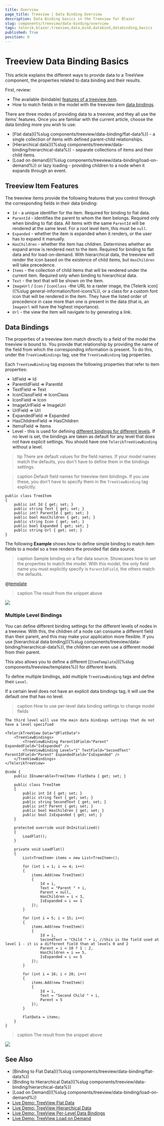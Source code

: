 ```yaml
---
title: Overview
page_title: Treeview | Data Binding Overview
description: Data Binding basics in the Treeview for Blazor
slug: components/treeview/data-binding/overview
tags: telerik,blazor,treeview,data,bind,databind,databinding,basics
published: True
position: 0
---
```


# Treeview Data Binding Basics

This article explains the different ways to provide data to a TreeView component, the properties related to data binding and their results.

First, review:

* The available (bindable) [features of a treeview item](#treeview-item-features).
* How to match fields in the model with the treeview item [data bindings](#data-bindings).

There are three modes of providing data to a treeview, and they all use the items' features. Once you are familiar with the current article, choose the data binding more you wish to use:

* [Flat data]({%slug components/treeview/data-binding/flat-data%}) - a single collection of items with defined parent-child relationships.
* [Hierarchical data]({%slug components/treeview/data-binding/hierarchical-data%}) - separate collections of items and their child items.
* [Load on demand]({%slug components/treeview/data-binding/load-on-demand%}) or lazy loading - providing children to a node when it expands through an event.

## Treeview Item Features

The treeview items provide the following features that you control through the corresponding fields in their data binding:

* `Id` - a unique identifier for the item. Required for binding to flat data.
* `ParentId` - identifies the parent to whom the item belongs. Required only when binding to flat data. All items with the same `ParentId` will be rendered at the same level. For a root level item, this must be `null`.
* `Expanded` - whether the item is expanded when it renders, or the user has to expand it manually.
* `HasChildren` - whether the item has children. Determines whether an expand arrow is rendered next to the item. Required for binding to flat data and for load-on-demand. With hierarchical data, the treeview will render the icon based on the existence of child items, but `HasChildren` will take precedence.
* `Items` - the collection of child items that will be rendered under the current item. Required only when binding to hierarchical data.
* `Text` - the text that will be shown on the item.
* `ImageUrl` / `Icon` / `IconClass` -the URL to a raster image, the [Telerik icon]({%slug general-information/font-icons%}), or a class for a custom font icon that will be rendered in the item. They have the listed order of precedence in case more than one is present in the data (that is, an `ImageUrl` will have the highest importance).
* `Url` - the view the item will navigate to by generating a link.

## Data Bindings

The properties of a treeview item match directly to a field of the model the treeview is bound to. You provide that relationship by providing the name of the field from which the corresponding information is present. To do this, under the `TreeViewBindings` tag, use the `TreeViewBinding` tag properties.

Each `TreeViewBinding` tag exposes the following properties that refer to item properties:

* IdField => Id
* ParentIdField => ParentId
* TextField => Text
* IconClassField => IconClass
* IconField => Icon
* ImageUrlField => ImageUrl
* UrlField => Url
* ExpandedField => Expanded
* HasChildrenField => HasChildren
* ItemsField => Items
* Level - this is used for defining [different bindings for different levels](#multiple-level-bindings). If no level is set, the bindings are taken as default for any level that does not have explicit settings. You should have one `TelerikTreeViewBinding` without a level.

>tip There are default values for the field names. If your model names match the defaults, you don't have to define them in the bindings settings.

>caption Default field names for treeview item bindings. If you use these, you don't have to specify them in the `TreeViewBinding` tag explicitly.

````CSHTML
public class TreeItem
{
	public int Id { get; set; }
	public string Text { get; set; }
	public int? ParentId { get; set; }
	public bool HasChildren { get; set; }
	public string Icon { get; set; }
	public bool Expanded { get; set; }
	public string Url { get; set; }
}
````

The following **Example** shows how to define simple binding to match item fields to a model so a tree renders the provided flat data source.

>caption Sample binding on a flat data source. Showcases how to set the properties to match the model. With this model, the only field name you must explicitly specify is `ParentIdField`, the others match the defaults.

@[template](/_contentTemplates/treeview/basic-example.md#basic-example)

>caption The result from the snippet above

![](../images/treeview-overview.png)

### Multiple Level Bindings

You can define different binding settings for the different levels of nodes in a treeview. With this, the children of a node can consume a different field than their parent, and this may make your application more flexible. If you use [hierarchical data binding]({%slug components/treeview/data-binding/hierarchical-data%}), the children can even use a different model from their parent.

This also allows you to define a different [`ItemTemplate`]({%slug components/treeview/templates%}) for different levels.

To define multiple bindings, add multiple `TreeViewBinding` tags and define their `Level`.

If a certain level does not have an explicit data bindings tag, it will use the default one that has no level.

>caption How to use per-level data binding settings to change model fields

````CSHTML
The third level will use the main data bindings settings that do not have a level specified

<TelerikTreeView Data="@FlatData">
	<TreeViewBindings>
		<TreeViewBinding ParentIdField="Parent" ExpandedField="IsExpanded" />
		<TreeViewBinding Level="1" TextField="SecondText" ParentIdField="Parent" ExpandedField="IsExpanded" />
	</TreeViewBindings>
</TelerikTreeView>

@code {
	public IEnumerable<TreeItem> FlatData { get; set; }

	public class TreeItem
	{
		public int Id { get; set; }
		public string Text { get; set; }
		public string SecondText { get; set; }
		public int? Parent { get; set; }
		public bool HasChildren { get; set; }
		public bool IsExpanded { get; set; }
	}

	protected override void OnInitialized()
	{
		LoadFlat();
	}

	private void LoadFlat()
	{
		List<TreeItem> items = new List<TreeItem>();

		for (int i = 1; i <= 4; i++)
		{
			items.Add(new TreeItem()
			{
				Id = i,
				Text = "Parent " + i,
				Parent = null,
				HasChildren = i < 3,
				IsExpanded = i == 1
			});
		}

		for (int i = 5; i < 15; i++)
		{
			items.Add(new TreeItem()
			{
				Id = i,
				SecondText = "Child " + i, //this is the field used at level 1 - it is a different field than at levels 0 and 2
				Parent = i < 10 ? 1 : 2,
				HasChildren = i == 5,
				IsExpanded = i == 5
			});
		}

		for (int i = 16; i < 20; i++)
		{
			items.Add(new TreeItem()
			{
				Id = i,
				Text = "Second Child " + i,
				Parent = 5
			});
		}

		FlatData = items;
	}
}
````

>caption The result from the snippet above

![](images/treeview-multiple-databindings-result.png)


## See Also

  * [Binding to Flat Data]({%slug components/treeview/data-binding/flat-data%})
  * [Binding to Hierarchical Data]({%slug components/treeview/data-binding/hierarchical-data%})
  * [Load on Demand]({%slug components/treeview/data-binding/load-on-demand%})
  * [Live Demo: TreeView Flat Data](https://demos.telerik.com/blazor-ui/treeview/flat-data)
  * [Live Demo: TreeView Hierarchical Data](https://demos.telerik.com/blazor-ui/treeview/hierarchical-data)
  * [Live Demo: TreeView Per-Level Data Bindings](https://demos.telerik.com/blazor-ui/treeview/bindings)
  * [Live Demo: TreeView Load on Demand](https://demos.telerik.com/blazor-ui/treeview/lazy-loading)
